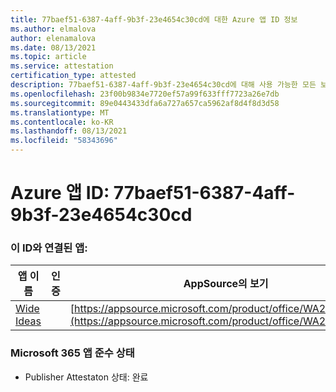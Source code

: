 ```yaml
---
title: 77baef51-6387-4aff-9b3f-23e4654c30cd에 대한 Azure 앱 ID 정보
ms.author: elmalova
author: elenamalova
ms.date: 08/13/2021
ms.topic: article
ms.service: attestation
certification_type: attested
description: 77baef51-6387-4aff-9b3f-23e4654c30cd에 대해 사용 가능한 모든 보안 및 규정 준수 정보입니다.
ms.openlocfilehash: 23f00b9834e7720ef57a99f633fff7723a26e7db
ms.sourcegitcommit: 89e0443433dfa6a727a657ca5962af8d4f8d3d58
ms.translationtype: MT
ms.contentlocale: ko-KR
ms.lasthandoff: 08/13/2021
ms.locfileid: "58343696"
---
```

# <a name="azure-app-id-77baef51-6387-4aff-9b3f-23e4654c30cd"></a>Azure 앱 ID: 77baef51-6387-4aff-9b3f-23e4654c30cd


### <a name="apps-associated-with-this-id"></a>이 ID와 연결된 앱:
| **앱 이름** | **인증** | **AppSource의 보기** |
|--------------|---------------|-----------------------|
| [Wide Ideas](https://docs.microsoft.com/microsoft-365-app-certification/forward/WA200000819) |  | [https://appsource.microsoft.com/product/office/WA200000819](https://appsource.microsoft.com/product/office/WA200000819) |

### <a name="microsoft-365-app-compliance-status"></a>Microsoft 365 앱 준수 상태
- Publisher Attestaton 상태: 완료
